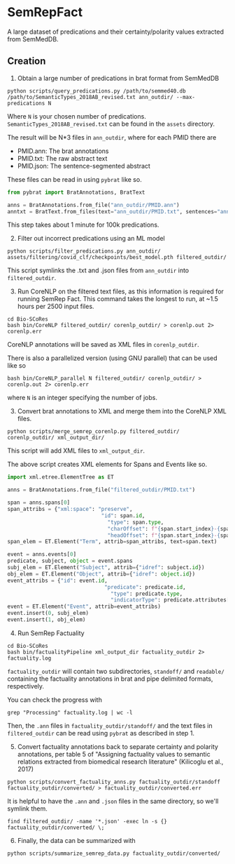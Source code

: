# SemRepFact
A large dataset of predications and their certainty/polarity values extracted from SemMedDB.


## Creation

1. Obtain a large number of predications in brat format from SemMedDB

```
python scripts/query_predications.py /path/to/semmed40.db /path/to/SemanticTypes_2018AB_revised.txt ann_outdir/ --max-predications N
```

Where `N` is your chosen number of predications. 
`SemanticTypes_2018AB_revised.txt` can be found in the `assets` directory.

The result will be N*3 files in `ann_outdir`, where for each PMID there are

 * PMID.ann: The brat annotations
 * PMID.txt: The raw abstract text
 * PMID.json: The sentence-segmented abstract

These files can be read in using `pybrat` like so.

```python
from pybrat import BratAnnotations, BratText

anns = BratAnnotations.from_file("ann_outdir/PMID.ann")
anntxt = BratText.from_files(text="ann_outdir/PMID.txt", sentences="ann_outdir/PMID.json")
```

This step takes about 1 minute for 100k predications.


2. Filter out incorrect predications using an ML model


```
python scripts/filter_predications.py ann_outdir/ assets/filtering/covid_clf/checkpoints/best_model.pth filtered_outdir/
```

This script symlinks the .txt and .json files from `ann_outdir` into `filtered_outdir`.


3. Run CoreNLP on the filtered text files, as this information is required for running SemRep Fact. This command takes the longest to run, at ~1.5 hours per 2500 input files.

```
cd Bio-SCoRes
bash bin/CoreNLP filtered_outdir/ corenlp_outdir/ > corenlp.out 2> corenlp.err
```

CoreNLP annotations will be saved as XML files in `corenlp_outdir`.

There is also a parallelized version (using GNU parallel) that can be used like so

```
bash bin/CoreNLP_parallel N filtered_outdir/ corenlp_outdir/ > corenlp.out 2> corenlp.err
```

where `N` is an integer specifying the number of jobs.


3. Convert brat annotations to XML and merge them into the CoreNLP XML files.

```
python scripts/merge_semrep_corenlp.py filtered_outdir/ corenlp_outdir/ xml_output_dir/
```

This script will add XML files to `xml_output_dir`.


The above script creates XML elements for Spans and Events like so.

```python
import xml.etree.ElementTree as ET

anns = BratAnnotations.from_file("filtered_outdir/PMID.txt")

span = anns.spans[0]
span_attribs = {"xml:space": "preserve",
							  "id": span.id,
								"type": span.type,
								"charOffset": f"{span.start_index}-{span.end_index}",
								"headOffset": f"{span.start_index}-{span.end_index}"}
span_elem = ET.Element("Term", attrib=span_attribs, text=span.text)

event = anns.events[0]
predicate, subject, object = event.spans
subj_elem = ET.Element("Subject", attrib={"idref": subject.id})
obj_elem = ET.Element("Object", attrib={"idref": object.id})
event_attribs = {"id": event.id,
							   "predicate": predicate.id,
								 "type": predicate.type,
								 "indicatorType": predicate.attributes["indicatorType"]}
event = ET.Element("Event", attrib=event_attribs)
event.insert(0, subj_elem)
event.insert(1, obj_elem)
```


4. Run SemRep Factuality

```
cd Bio-SCoRes
bash bin/factualityPipeline xml_output_dir factuality_outdir 2> factuality.log
```

`factuality_outdir` will contain two subdirectories, `standoff/` and `readable/` containing the factuality annotations in brat and pipe delimited formats, respectively.

You can check the progress with

```
grep "Processing" factuality.log | wc -l
```

Then, the `.ann` files in `factuality_outdir/standoff/` and the text files in `filtered_outdir` can be read using `pybrat` as described in step 1.


5. Convert factuality annotations back to separate certainty and polarity annotations, per table 5 of
"Assigning factuality values to semantic relations extracted from biomedical research literature" (Kilicoglu et al., 2017)

```
python scripts/convert_factuality_anns.py factuality_outdir/standoff factuality_outdir/converted/ > factuality_outdir/converted.err
```

It is helpful to have the `.ann` and `.json` files in the same directory, so we'll symlink them.

```
find filtered_outdir/ -name '*.json' -exec ln -s {} factuality_outdir/converted/ \;
```

6. Finally, the data can be summarized with 

```
python scripts/summarize_semrep_data.py factuality_outdir/converted/
```
